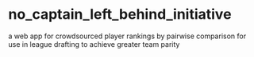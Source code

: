 # no_captain_left_behind_initiative
a web app for crowdsourced player rankings by pairwise comparison for use in league drafting to achieve greater team parity